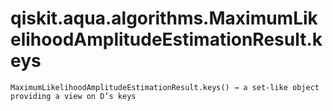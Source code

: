 # qiskit.aqua.algorithms.MaximumLikelihoodAmplitudeEstimationResult.keys

`MaximumLikelihoodAmplitudeEstimationResult.keys() → a set-like object providing a view on D’s keys`
